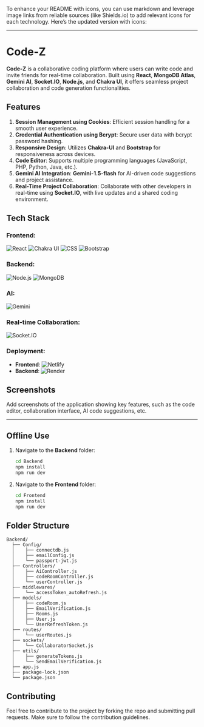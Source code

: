 To enhance your README with icons, you can use markdown and leverage image links from reliable sources (like Shields.io) to add relevant icons for each technology. Here’s the updated version with icons:

---

# Code-Z

**Code-Z** is a collaborative coding platform where users can write code and invite friends for real-time collaboration. Built using **React**, **MongoDB Atlas**, **Gemini AI**, **Socket.IO**, **Node.js**, and **Chakra UI**, it offers seamless project collaboration and code generation functionalities.

## Features

1. **Session Management using Cookies**: Efficient session handling for a smooth user experience.
2. **Credential Authentication using Bcrypt**: Secure user data with bcrypt password hashing.
3. **Responsive Design**: Utilizes **Chakra-UI** and **Bootstrap** for responsiveness across devices.
4. **Code Editor**: Supports multiple programming languages (JavaScript, PHP, Python, Java, etc.).
5. **Gemini AI Integration**: **Gemini-1.5-flash** for AI-driven code suggestions and project assistance.
6. **Real-Time Project Collaboration**: Collaborate with other developers in real-time using **Socket.IO**, with live updates and a shared coding environment.

## Tech Stack

### Frontend:

![React](https://img.shields.io/badge/React-20232A?style=for-the-badge&logo=react&logoColor=61DAFB)
![Chakra UI](https://img.shields.io/badge/Chakra_UI-319795?style=for-the-badge&logo=chakra-ui&logoColor=white)
![CSS](https://img.shields.io/badge/CSS-1572B6?style=for-the-badge&logo=css3&logoColor=white)
![Bootstrap](https://img.shields.io/badge/Bootstrap-7952B3?style=for-the-badge&logo=bootstrap&logoColor=white)

### Backend:

![Node.js](https://img.shields.io/badge/Node.js-43853D?style=for-the-badge&logo=node-dot-js&logoColor=white)
![MongoDB](https://img.shields.io/badge/MongoDB-4EA94B?style=for-the-badge&logo=mongodb&logoColor=white)

### AI:

![Gemini](https://img.shields.io/badge/Gemini%20AI-0095FF?style=for-the-badge&logo=ai&logoColor=white)

### Real-time Collaboration:

![Socket.IO](https://img.shields.io/badge/Socket.IO-black?style=for-the-badge&logo=socket.io&badgeColor=010101)

### Deployment:

- **Frontend**: ![Netlify](https://img.shields.io/badge/Netlify-00C7B7?style=for-the-badge&logo=netlify&logoColor=white)
- **Backend**: ![Render](https://img.shields.io/badge/Render-46E3B7?style=for-the-badge&logo=render&logoColor=white)

## Screenshots

Add screenshots of the application showing key features, such as the code editor, collaboration interface, AI code suggestions, etc.

---

## Offline Use

1. Navigate to the **Backend** folder:
   ```bash
   cd Backend
   npm install
   npm run dev
   ```

2. Navigate to the **Frontend** folder:
   ```bash
   cd Frontend
   npm install
   npm run dev
   ```

## Folder Structure

```
Backend/
  ├── Config/
  │    ├── connectdb.js
  │    ├── emailConfig.js
  │    └── passport-jwt.js
  ├── Controllers/
  │    ├── AiController.js
  │    ├── codeRoomController.js
  │    └── userController.js
  ├── middlewares/
  │    └── accessToken_autoRefresh.js
  ├── models/
  │    ├── codeRoom.js
  │    ├── EmailVerification.js
  │    ├── Rooms.js
  │    ├── User.js
  │    └── UserRefreshToken.js
  ├── routes/
  │    └── userRoutes.js
  ├── sockets/
  │    └── CollaboratorSocket.js
  ├── utils/
  │    ├── generateTokens.js
  │    └── SendEmailVerification.js
  ├── app.js
  ├── package-lock.json
  └── package.json
```

## Contributing

Feel free to contribute to the project by forking the repo and submitting pull requests. Make sure to follow the contribution guidelines.

